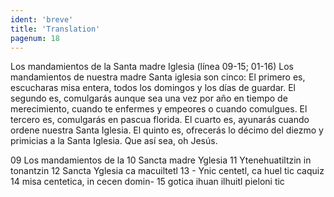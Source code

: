 ```yaml
---
ident: 'breve'
title: 'Translation'
pagenum: 18
---
```

Los mandamientos de la Santa madre Iglesia (línea 09-15; 01-16)
Los mandamientos de nuestra madre Santa iglesia son cinco:
El primero es, escucharas misa entera, todos los domingos y los días de guardar.
El segundo es, comulgarás aunque sea una vez por año en tiempo de merecimiento, cuando te enfermes y empeores o cuando comulgues.
El tercero es, comulgarás en pascua florida.
El cuarto es, ayunarás cuando ordene nuestra Santa Iglesia.
El quinto es, ofrecerás lo décimo del diezmo y primicias a la Santa Iglesia. 
Que así sea, oh Jesús.

09  Los mandamientos de la
10  Sancta madre Yglesia
11  Ytenehuatiltzin in tonantzin
12  Sancta Yglesia ca macuiltetl
13  - Ynic centetl, ca huel tic caquiz
14  misa centetica, in cecen domin-
15  gotica ihuan ilhuitl pieloni tic

